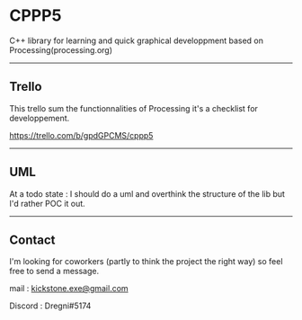 # CPPP5

C++ library for learning and quick graphical developpment based on Processing(processing.org)

---
## Trello

This trello sum the functionnalities of Processing it's a checklist for developpement.

https://trello.com/b/gpdGPCMS/cppp5

---

## UML

At a todo state : I should do a uml and overthink the structure of the lib but I'd rather POC it out.

---

## Contact

I'm looking for coworkers (partly to think the project the right way) so feel free to send a message.

mail :
kickstone.exe@gmail.com

Discord :
Dregni#5174